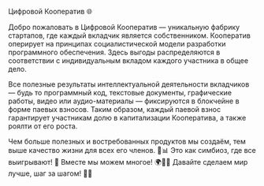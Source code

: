 Цифровой Кооператив 🌐

Добро пожаловать в Цифровой Кооператив — уникальную фабрику стартапов, где каждый вкладчик является собственником. Кооператив оперирует на принципах социалистической модели разработки программного обеспечения. Здесь выгоды распределяются в соответствии с индивидуальным вкладом каждого участника в общее дело.

Все полезные результаты интеллектуальной деятельности вкладчиков — будь то программный код, текстовые документы, графические работы, видео или аудио-материалы — фиксируются в блокчейне в форме паевых взносов. Таким образом, каждый паевой взнос гарантирует участникам долю в капитализации Кооператива, а также роялти от его роста.

Чем больше полезных и востребованных продуктов мы создаём, тем выше качество жизни для всех его членов. 🌱📊 Это как симбиоз, где все выигрывают! 🎊 Вместе мы можем многое! 🌍💪🏽 Давайте сделаем мир лучше, шаг за шагом! 🌈👣

